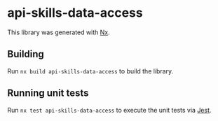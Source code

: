# api-skills-data-access

This library was generated with [Nx](https://nx.dev).

## Building

Run `nx build api-skills-data-access` to build the library.

## Running unit tests

Run `nx test api-skills-data-access` to execute the unit tests via [Jest](https://jestjs.io).
